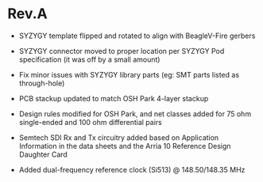 # Rev.A

* SYZYGY template flipped and rotated to align with BeagleV-Fire gerbers

* SYZYGY connector moved to proper location per SYZYGY Pod specification
  (it was off by a small amount)

* Fix minor issues with SYZYGY library parts (eg: SMT parts listed as
  through-hole)

* PCB stackup updated to match OSH Park 4-layer stackup

* Design rules modified for OSH Park, and net classes added for 75 ohm
  single-ended and 100 ohm differential pairs

* Semtech SDI Rx and Tx circuitry added based on Application Information
  in the data sheets and the Arria 10 Reference Design Daughter Card

* Added dual-frequency reference clock (Si513) @ 148.50/148.35 MHz
